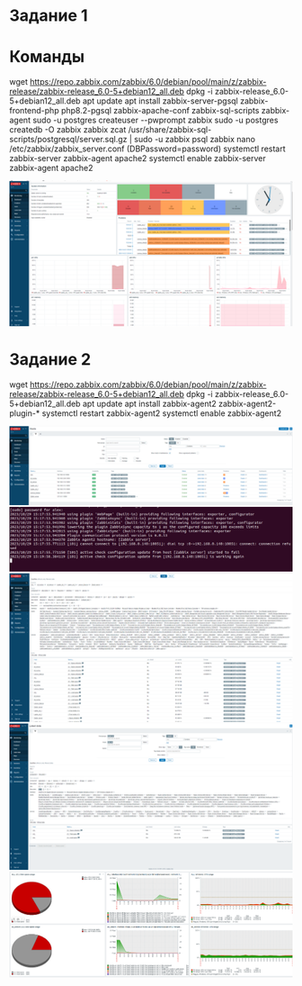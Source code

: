 # Задание 1

# Команды

wget https://repo.zabbix.com/zabbix/6.0/debian/pool/main/z/zabbix-release/zabbix-release_6.0-5+debian12_all.deb
dpkg -i zabbix-release_6.0-5+debian12_all.deb
apt update
apt install zabbix-server-pgsql zabbix-frontend-php php8.2-pgsql zabbix-apache-conf zabbix-sql-scripts zabbix-agent
sudo -u postgres createuser --pwprompt zabbix
sudo -u postgres createdb -O zabbix zabbix
zcat /usr/share/zabbix-sql-scripts/postgresql/server.sql.gz | sudo -u zabbix psql zabbix
nano /etc/zabbix/zabbix_server.conf (DBPassword=password)
systemctl restart zabbix-server zabbix-agent apache2
systemctl enable zabbix-server zabbix-agent apache2

![alt text](https://github.com/Skorp712/monitoring/blob/main/1.png)

# Задание 2

wget https://repo.zabbix.com/zabbix/6.0/debian/pool/main/z/zabbix-release/zabbix-release_6.0-5+debian12_all.deb
dpkg -i zabbix-release_6.0-5+debian12_all.deb
apt update
apt install zabbix-agent2 zabbix-agent2-plugin-*
systemctl restart zabbix-agent2
systemctl enable zabbix-agent2

![alt text](https://github.com/Skorp712/monitoring/blob/main/11.png)
![alt text](https://github.com/Skorp712/monitoring/blob/main/13.png)
![alt text](https://github.com/Skorp712/monitoring/blob/main/23.png)
![alt text](https://github.com/Skorp712/monitoring/blob/main/3.png)
![alt text](https://github.com/Skorp712/monitoring/blob/main/33.png)
